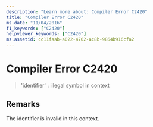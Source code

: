 ```yaml
---
description: "Learn more about: Compiler Error C2420"
title: "Compiler Error C2420"
ms.date: "11/04/2016"
f1_keywords: ["C2420"]
helpviewer_keywords: ["C2420"]
ms.assetid: cc11faab-a022-4702-ac8b-9864b916cfa2
---
```

# Compiler Error C2420

> 'identifier' : illegal symbol in context

## Remarks

The identifier is invalid in this context.
